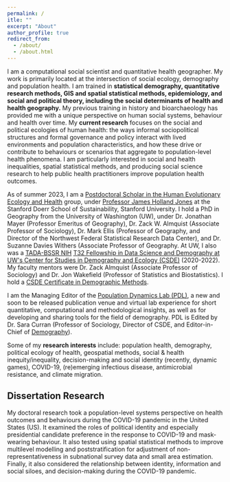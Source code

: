 ```yaml
---
permalink: /
itle: ""
excerpt: "About"
author_profile: true
redirect_from: 
  - /about/
  - /about.html
---
```


I am a computational social scientist and quantitative health geographer. My work is primarily located at the intersection of social ecology, demography and population health. I am trained in **statistical demography, quantitative research methods, GIS and spatial statistical methods, epidemiology, and social and political theory, including the social determinants of health and health geography.** My previous training in history and bioarchaeology has provided me with a unique perspective on human social systems, behaviour and health over time. My **current research** focuses on the social and political ecologies of human health: the ways informal sociopolitical structures and formal governance and policy interact with lived environments and population characteristics, and how these drive or contribute to behaviours or scenarios that aggregate to population-level health phenomena. I am particularly interested in social and health inequalities, spatial statistical methods, and producing social science research to help public health practitioners improve population health outcomes. 


As of summer 2023, I am a [Postdoctoral Scholar in the Human Evolutionary Ecology and Health](https://heeh.stanford.edu/) group, under [Professor James Holland Jones](https://heeh.stanford.edu/about/james-holland-jones) at the Stanford Doerr School of Sustainability, Stanford University. I hold a PhD in Geography from the University of Washington (UW), under Dr. Jonathan Mayer (Professor Emeritus of Geography), Dr. Zack W. Almquist (Associate Professor of Sociology), Dr. Mark Ellis (Professor of Geography, and Director of the Northwest Federal Statistical Research Data Center), and Dr. Suzanne Davies Withers (Associate Professor of Geography. At UW, I also  was a [TADA-BSSR NIH](https://obssr.od.nih.gov/news-and-events/news/director-voice/obssr-launches-training-advanced-data-and-analytics-behavioral) [T32 Fellowship in Data Science and Demography at UW's Center for Studies in Demography and Ecology (CSDE)](https://csde.washington.edu/training/fellowship-funding/data-science-demography-population-health-training/) (2020-2022). My faculty mentors were Dr. Zack Almquist (Associate Professor of Sociology) and Dr. Jon Wakefield (Professor of Statistics and Biostatistics). I hold a [CSDE Certificate in Demographic Methods](https://csde.washington.edu/training/demographic-certificate/).


I am the Managing Editor of the [Population Dynamics Lab (PDL)](https://population-dynamics-lab.csde.washington.edu/), a new and soon to be released publication venue and virtual lab experience for short quantitative, computational and methodological insights, as well as for developing and sharing tools for the field of demography. PDL is Edited by Dr. Sara Curran (Professor of Sociology, Director of CSDE, and Editor-in-Chief of [Demography](https://read.dukeupress.edu/demography)).



Some of my **research interests** include: population health, demography, political ecology of health, geospatial methods, social & health inequity/inequality, decision-making and social identity (recently, dynamic games), COVID-19, (re)emerging infectious disease, antimicrobial resistance, and climate migration.



## Dissertation Research

My doctoral research took a population-level systems perspective on health outcomes and behaviours during the COVID-19 pandemic in the United States (US). It examined the roles of political identity and especially presidential candidate preference in the response to COVID-19 and mask-wearing behaviour. It also tested using spatial statistical methods to improve multilevel modelling and poststratification for adjustment of non-representativeness in subnational survey data and small area estimation. Finally, it also considered the relationship between identity, information and social siloes, and decision-making during the COVID-19 pandemic.






